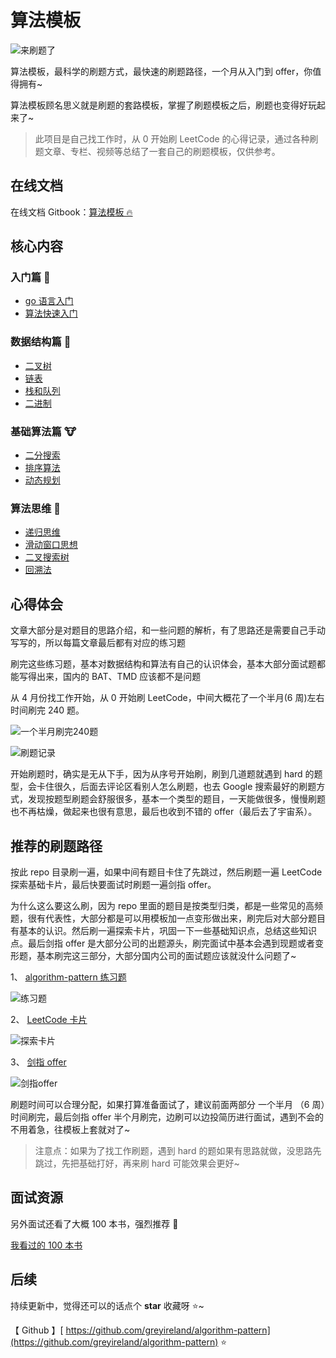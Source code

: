 # 算法模板

![来刷题了](https://raw.githubusercontent.com/greyireland/algorithm-pattern/master/images/title.png)

算法模板，最科学的刷题方式，最快速的刷题路径，一个月从入门到 offer，你值得拥有~

算法模板顾名思义就是刷题的套路模板，掌握了刷题模板之后，刷题也变得好玩起来了~

> 此项目是自己找工作时，从 0 开始刷 LeetCode 的心得记录，通过各种刷题文章、专栏、视频等总结了一套自己的刷题模板，仅供参考。

## 在线文档

在线文档 Gitbook：[算法模板 🔥](https://greyireland.gitbook.io/algorithm-pattern/)

## 核心内容

### 入门篇 🐶

- [go 语言入门](introduction/golang.md)
- [算法快速入门](introduction/quickstart.md)

### 数据结构篇 🐰

- [二叉树](data_structure/binary_tree.md)
- [链表](data_structure/linked_list.md)
- [栈和队列](data_structure/stack_queue.md)
- [二进制](data_structure/binary_op.md)

### 基础算法篇 🐮

- [二分搜索](basic_algorithm/binary_search.md)
- [排序算法](basic_algorithm/sort.md)
- [动态规划](basic_algorithm/dp.md)

### 算法思维 🦁

- [递归思维](advanced_algorithm/recursion.md)
- [滑动窗口思想](advanced_algorithm/slide_window.md)
- [二叉搜索树](advanced_algorithm/binary_search_tree.md)
- [回溯法](advanced_algorithm/backtrack.md)

## 心得体会

文章大部分是对题目的思路介绍，和一些问题的解析，有了思路还是需要自己手动写写的，所以每篇文章最后都有对应的练习题

刷完这些练习题，基本对数据结构和算法有自己的认识体会，基本大部分面试题都能写得出来，国内的 BAT、TMD 应该都不是问题

从 4 月份找工作开始，从 0 开始刷 LeetCode，中间大概花了一个半月(6 周)左右时间刷完 240 题。

![一个半月刷完240题](https://raw.githubusercontent.com/greyireland/algorithm-pattern/master/images/leetcode_time.png)

![刷题记录](https://raw.githubusercontent.com/greyireland/algorithm-pattern/master/images/leetcode_record.png)

开始刷题时，确实是无从下手，因为从序号开始刷，刷到几道题就遇到 hard 的题型，会卡住很久，后面去评论区看别人怎么刷题，也去 Google 搜索最好的刷题方式，发现按题型刷题会舒服很多，基本一个类型的题目，一天能做很多，慢慢刷题也不再枯燥，做起来也很有意思，最后也收到不错的 offer（最后去了宇宙系）。

## 推荐的刷题路径

按此 repo 目录刷一遍，如果中间有题目卡住了先跳过，然后刷题一遍 LeetCode 探索基础卡片，最后快要面试时刷题一遍剑指 offer。

为什么这么要这么刷，因为 repo 里面的题目是按类型归类，都是一些常见的高频题，很有代表性，大部分都是可以用模板加一点变形做出来，刷完后对大部分题目有基本的认识。然后刷一遍探索卡片，巩固一下一些基础知识点，总结这些知识点。最后剑指 offer 是大部分公司的出题源头，刷完面试中基本会遇到现题或者变形题，基本刷完这三部分，大部分国内公司的面试题应该就没什么问题了~

1、 [algorithm-pattern 练习题](https://greyireland.gitbook.io/algorithm-pattern/)

![练习题](https://raw.githubusercontent.com/greyireland/algorithm-pattern/master/images/repo_practice.png)

2、 [LeetCode 卡片](https://leetcode-cn.com/explore/)

![探索卡片](https://raw.githubusercontent.com/greyireland/algorithm-pattern/master/images/leetcode_explore.png)

3、 [剑指 offer](https://leetcode-cn.com/problemset/lcof/)

![剑指offer](https://raw.githubusercontent.com/greyireland/algorithm-pattern/master/images/leetcode_jzoffer.png)

刷题时间可以合理分配，如果打算准备面试了，建议前面两部分 一个半月 （6 周）时间刷完，最后剑指 offer 半个月刷完，边刷可以边投简历进行面试，遇到不会的不用着急，往模板上套就对了~

> 注意点：如果为了找工作刷题，遇到 hard 的题如果有思路就做，没思路先跳过，先把基础打好，再来刷 hard 可能效果会更好~

## 面试资源

另外面试还看了大概 100 本书，强烈推荐 🌝

[我看过的 100 本书](https://github.com/greyireland/awesome-programming-books-1)

## 后续

持续更新中，觉得还可以的话点个 **star** 收藏呀 ⭐️~

【 Github 】[ https://github.com/greyireland/algorithm-pattern](https://github.com/greyireland/algorithm-pattern) ⭐️
